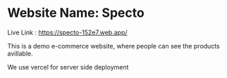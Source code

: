 # Website Name: Specto

Live Link : https://specto-152e7.web.app/

This is a demo e-commerce website, where people can see the products avillable.

We use vercel for server side deployment
